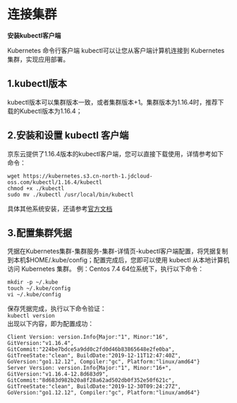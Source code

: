 
# 连接集群

 **安装kubectl客户端**

Kubernetes 命令行客户端 kubectl可以让您从客户端计算机连接到 Kubernetes 集群，实现应用部署。

## 1.kubectl版本 

kubectl版本可以集群版本一致，或者集群版本+1。集群版本为1.16.4时，推荐下载的Kubectl版本为1.16.4；

## 2.安装和设置 kubectl 客户端


京东云提供了1.16.4版本的kubectl客户端，您可以直接下载使用，详情参考如下命令：

```
wget https://kubernetes.s3.cn-north-1.jdcloud-oss.com/kubectl/1.16.4/kubectl
chmod +x ./kubectl
sudo mv ./kubectl /usr/local/bin/kubectl
```
具体其他系统安装，还请参考[官方文档](https://kubernetes.io/docs/tasks/tools/install-kubectl/)

## 3.配置集群凭据

凭据在Kubernetes集群-集群服务-集群-详情页-kubectl客户端配置，将凭据复制到本机$HOME/.kube/config；配置完成后，您即可以使用 kubectl 从本地计算机访问 Kubernetes 集群。
例：Centos 7.4 64位系统下，执行以下命令：
```
mkdir -p ~/.kube
touch ~/.kube/config
vi ~/.kube/config
```
保存凭据完成，执行以下命令验证：  
`kubectl version`  
出现以下内容，即为配置成功：  
```
Client Version: version.Info{Major:"1", Minor:"16", GitVersion:"v1.16.4", GitCommit:"224be7bdce5a9dd0c2fd0d46b83865648e2fe0ba", GitTreeState:"clean", BuildDate:"2019-12-11T12:47:40Z", GoVersion:"go1.12.12", Compiler:"gc", Platform:"linux/amd64"}
Server Version: version.Info{Major:"1", Minor:"16+", GitVersion:"v1.16.4-12.8d683d9", GitCommit:"8d683d982b20a8f28a62ad502db0f352e50f621c", GitTreeState:"clean", BuildDate:"2019-12-30T09:24:27Z", GoVersion:"go1.12.12", Compiler:"gc", Platform:"linux/amd64"}
```
